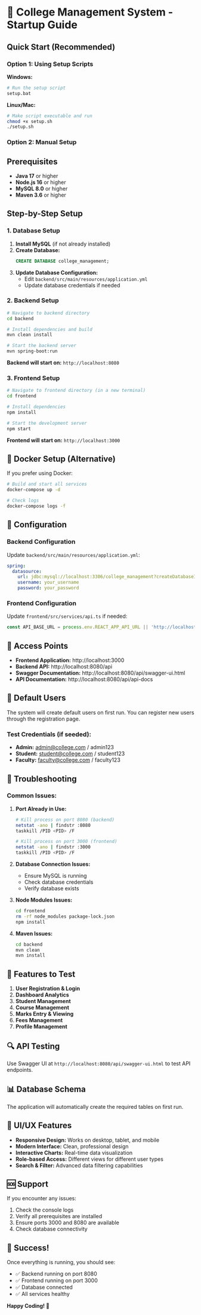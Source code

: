 # 🚀 College Management System - Startup Guide

## Quick Start (Recommended)

### Option 1: Using Setup Scripts

**Windows:**
```bash
# Run the setup script
setup.bat
```

**Linux/Mac:**
```bash
# Make script executable and run
chmod +x setup.sh
./setup.sh
```

### Option 2: Manual Setup

## Prerequisites

- **Java 17** or higher
- **Node.js 16** or higher  
- **MySQL 8.0** or higher
- **Maven 3.6** or higher

## Step-by-Step Setup

### 1. Database Setup

1. **Install MySQL** (if not already installed)
2. **Create Database:**
   ```sql
   CREATE DATABASE college_management;
   ```
3. **Update Database Configuration:**
   - Edit `backend/src/main/resources/application.yml`
   - Update database credentials if needed

### 2. Backend Setup

```bash
# Navigate to backend directory
cd backend

# Install dependencies and build
mvn clean install

# Start the backend server
mvn spring-boot:run
```

**Backend will start on:** `http://localhost:8080`

### 3. Frontend Setup

```bash
# Navigate to frontend directory (in a new terminal)
cd frontend

# Install dependencies
npm install

# Start the development server
npm start
```

**Frontend will start on:** `http://localhost:3000`

## 🐳 Docker Setup (Alternative)

If you prefer using Docker:

```bash
# Build and start all services
docker-compose up -d

# Check logs
docker-compose logs -f
```

## 🔧 Configuration

### Backend Configuration

Update `backend/src/main/resources/application.yml`:

```yaml
spring:
  datasource:
    url: jdbc:mysql://localhost:3306/college_management?createDatabaseIfNotExist=true&useSSL=false&serverTimezone=UTC
    username: your_username
    password: your_password
```

### Frontend Configuration

Update `frontend/src/services/api.ts` if needed:

```typescript
const API_BASE_URL = process.env.REACT_APP_API_URL || 'http://localhost:8080/api';
```

## 🎯 Access Points

- **Frontend Application:** http://localhost:3000
- **Backend API:** http://localhost:8080/api
- **Swagger Documentation:** http://localhost:8080/api/swagger-ui.html
- **API Documentation:** http://localhost:8080/api/api-docs

## 👤 Default Users

The system will create default users on first run. You can register new users through the registration page.

### Test Credentials (if seeded):
- **Admin:** admin@college.com / admin123
- **Student:** student@college.com / student123
- **Faculty:** faculty@college.com / faculty123

## 🚨 Troubleshooting

### Common Issues:

1. **Port Already in Use:**
   ```bash
   # Kill process on port 8080 (backend)
   netstat -ano | findstr :8080
   taskkill /PID <PID> /F
   
   # Kill process on port 3000 (frontend)
   netstat -ano | findstr :3000
   taskkill /PID <PID> /F
   ```

2. **Database Connection Issues:**
   - Ensure MySQL is running
   - Check database credentials
   - Verify database exists

3. **Node Modules Issues:**
   ```bash
   cd frontend
   rm -rf node_modules package-lock.json
   npm install
   ```

4. **Maven Issues:**
   ```bash
   cd backend
   mvn clean
   mvn install
   ```

## 📱 Features to Test

1. **User Registration & Login**
2. **Dashboard Analytics**
3. **Student Management**
4. **Course Management**
5. **Marks Entry & Viewing**
6. **Fees Management**
7. **Profile Management**

## 🔍 API Testing

Use Swagger UI at `http://localhost:8080/api/swagger-ui.html` to test API endpoints.

## 📊 Database Schema

The application will automatically create the required tables on first run.

## 🎨 UI/UX Features

- **Responsive Design:** Works on desktop, tablet, and mobile
- **Modern Interface:** Clean, professional design
- **Interactive Charts:** Real-time data visualization
- **Role-based Access:** Different views for different user types
- **Search & Filter:** Advanced data filtering capabilities

## 🆘 Support

If you encounter any issues:

1. Check the console logs
2. Verify all prerequisites are installed
3. Ensure ports 3000 and 8080 are available
4. Check database connectivity

## 🎉 Success!

Once everything is running, you should see:
- ✅ Backend running on port 8080
- ✅ Frontend running on port 3000
- ✅ Database connected
- ✅ All services healthy

**Happy Coding! 🚀**

